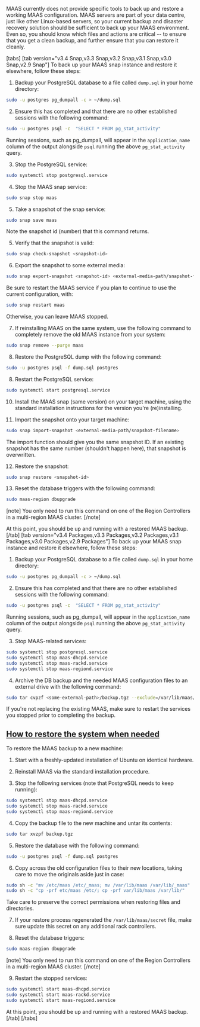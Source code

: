 <!-- "How to back up MAAS" -->
MAAS currently does not provide specific tools to back up and restore a working MAAS configuration. MAAS servers are part of your data centre, just like other Linux-based servers, so your current backup and disaster recovery solution should be sufficient to back up your MAAS environment.  Even so, you should know which files and actions are critical -- to ensure that you get a clean backup, and further ensure that you can restore it cleanly.

[tabs]
[tab version="v3.4 Snap,v3.3 Snap,v3.2 Snap,v3.1 Snap,v3.0 Snap,v2.9 Snap"]
To back up your MAAS snap instance and restore it elsewhere, follow these steps:

1. Backup your PostgreSQL database to a file called `dump.sql` in your home directory:

``` bash
sudo -u postgres pg_dumpall -c > ~/dump.sql
```

2. Ensure this has completed and that there are no other established sessions with the following command:

``` bash
sudo -u postgres psql -c  "SELECT * FROM pg_stat_activity"
```
Running sessions, such as pg_dumpall, will appear in the `application_name` column of the output alongside `psql` running the above `pg_stat_activity` query.

3. Stop the PostgreSQL service:

```bash
sudo systemctl stop postgresql.service
```
4. Stop the MAAS snap service:

```bash
sudo snap stop maas
```

5. Take a snapshot of the snap service:

```bash
sudo snap save maas
```

Note the snapshot id (number) that this command returns.

5. Verify that the snapshot is valid:

```bash
sudo snap check-snapshot <snapshot-id>
```

6. Export the snapshot to some external media:

```bash
sudo snap export-snapshot <snapshot-id> <external-media-path/snapshot-filename>
```

Be sure to restart the MAAS service if you plan to continue to use the current configuration, with:

```bash
sudo snap restart maas
```

Otherwise, you can leave MAAS stopped.

7. If reinstalling MAAS on the same system, use the following command to completely remove the old MAAS instance from your system:

```bash
sudo snap remove --purge maas
```

8. Restore the PostgreSQL dump with the following command:

```bash
sudo -u postgres psql -f dump.sql postgres
```
8. Restart the PostgreSQL service:

```bash
sudo systemctl start postgresql.service
```

10. Install the MAAS snap (same version) on your target machine, using the standard installation instructions for the version you're (re)installing.

11. Import the snapshot onto your target machine:

```bash
sudo snap import-snapshot <external-media-path/snapshot-filename>
```

The import function should give you the same snapshot ID.  If an existing snapshot has the same number (shouldn't happen here), that snapshot is overwritten.

12. Restore the snapshot:

```bash
sudo snap restore <snapshot-id>
```

13. Reset the database triggers with the following command:

```bash
sudo maas-region dbupgrade
```
[note]
You only need to run this command on one of the Region Controllers in a multi-region MAAS cluster.
[/note]

At this point, you should be up and running with a restored MAAS backup.
[/tab]
[tab version="v3.4 Packages,v3.3 Packages,v3.2 Packages,v3.1 Packages,v3.0 Packages,v2.9 Packages"]
To back up your MAAS snap instance and restore it elsewhere, follow these steps:

1. Backup your PostgreSQL database to a file called `dump.sql` in your home directory:

``` bash
sudo -u postgres pg_dumpall -c > ~/dump.sql
```

2. Ensure this has completed and that there are no other established sessions with the following command:

``` bash
sudo -u postgres psql -c  "SELECT * FROM pg_stat_activity"
```
Running sessions, such as pg_dumpall, will appear in the `application_name` column of the output alongside `psql` running the above `pg_stat_activity` query.

3. Stop MAAS-related services:

```bash
sudo systemctl stop postgresql.service
sudo systemctl stop maas-dhcpd.service
sudo systemctl stop maas-rackd.service
sudo systemctl stop maas-regiond.service
```

4. Archive the DB backup and the needed MAAS configuration files to an external drive with the following command:

``` bash
sudo tar cvpzf <some-external-path>/backup.tgz --exclude=/var/lib/maas/boot-resources /etc/maas /var/lib/maas ~/dump.sql
```

If you're not replacing the existing MAAS, make sure to restart the services you stopped prior to completing the backup.

<a href="#heading--restore-files"><h2 id="heading--restore-files">How to restore the system when needed</h2></a>

To restore the MAAS backup to a new machine:

1. Start with a freshly-updated installation of Ubuntu on identical hardware.

2. Reinstall MAAS via the standard installation procedure.

3. Stop the following services (note that PostgreSQL needs to keep running):

```bash
sudo systemctl stop maas-dhcpd.service
sudo systemctl stop maas-rackd.service
sudo systemctl stop maas-regiond.service
```

4. Copy the backup file to the new machine and untar its contents:

```bash
sudo tar xvzpf backup.tgz
```

5. Restore the database with the following command:

``` bash
sudo -u postgres psql -f dump.sql postgres
```

6. Copy across the old configuration files to their new locations, taking care to move the originals aside just in case:

```bash
sudo sh -c "mv /etc/maas /etc/_maas; mv /var/lib/maas /var/lib/_maas"
sudo sh -c "cp -prf etc/maas /etc/; cp -prf var/lib/maas /var/lib/"
```
Take care to preserve the correct permissions when restoring files and directories.

7. If your restore process regenerated the `/var/lib/maas/secret` file, make sure update this secret on any additional rack controllers.

8. Reset the database triggers:

``` bash
sudo maas-region dbupgrade
```

[note]
You only need to run this command on one of the Region Controllers in a multi-region MAAS cluster.
[/note]

9. Restart the stopped services:

```bash
sudo systemctl start maas-dhcpd.service
sudo systemctl start maas-rackd.service
sudo systemctl start maas-regiond.service
```

At this point, you should be up and running with a restored MAAS backup.
[/tab]
[/tabs]
